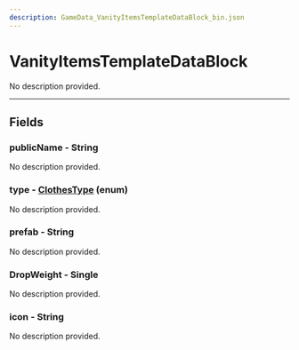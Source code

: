 ```yaml
---
description: GameData_VanityItemsTemplateDataBlock_bin.json
---
```


# VanityItemsTemplateDataBlock

No description provided.

***

## Fields

### publicName - String

No description provided.

### type - [ClothesType](../../enum-types.md#clothestype) (enum)

No description provided.

### prefab - String

No description provided.

### DropWeight - Single

No description provided.

### icon - String

No description provided.
